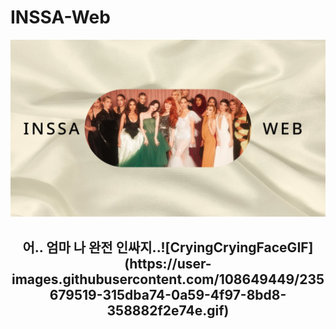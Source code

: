# INSSA-Web

<div align=center>
    <img width="750" src="img/start image.png">
    <h2> 어.. 엄마 나 완전 인싸지..![CryingCryingFaceGIF](https://user-images.githubusercontent.com/108649449/235679519-315dba74-0a59-4f97-8bd8-358882f2e74e.gif)
 </h2>
